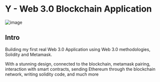# Y - Web 3.0 Blockchain Application
![image](https://user-images.githubusercontent.com/27417749/161452800-6c181243-9c75-4b23-817d-b5dc775f5539.png)


## Intro
Building my first real Web 3.0 Application using Web 3.0 methodologies, Solidity and Metamask.

With a stunning design, connected to the blockchain, metamask pairing, interaction with smart contracts, sending Ethereum through the blockchain network, writing solidity code, and much more
